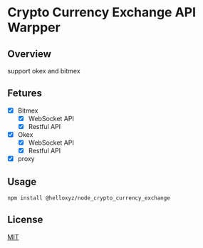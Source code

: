 # Crypto Currency Exchange API Warpper

Overview
---
support okex and bitmex

Fetures
---
+ [x] Bitmex
  * [x] WebSocket API
  * [x] Restful API
+ [x] Okex
  * [x] WebSocket API
  * [x] Restful API
+ [x] proxy

Usage
---
```
npm install @helloxyz/node_crypto_currency_exchange
```
License
---
[MIT](LICENSE)